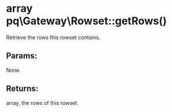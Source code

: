 # array pq\Gateway\Rowset::getRows()

Retrieve the rows this rowset contains.

## Params:

None.

## Returns:

array, the rows of this rowset.
